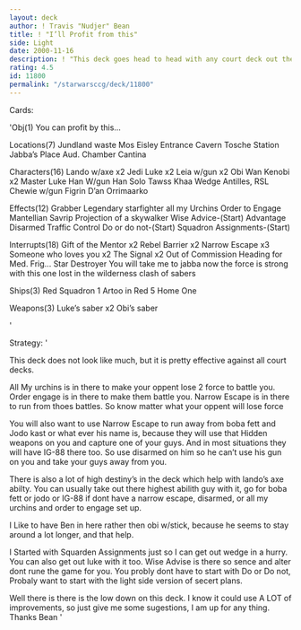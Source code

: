 ```yaml
---
layout: deck
author: ! Travis "Nudjer" Bean
title: ! "I’ll Profit from this"
side: Light
date: 2000-11-16
description: ! "This deck goes head to head with any court deck out there"
rating: 4.5
id: 11800
permalink: "/starwarsccg/deck/11800"
---
```

Cards: 

'Obj(1)
You can profit by this...

Locations(7)
Jundland waste
Mos Eisley
Entrance Cavern
Tosche Station
Jabba’s Place
Aud. Chamber
Cantina

Characters(16)
Lando w/axe x2
Jedi Luke x2
Leia w/gun x2
Obi Wan Kenobi x2
Master Luke
Han W/gun
Han Solo
Tawss Khaa
Wedge Antilles, RSL
Chewie w/gun
Figrin D’an
Orrimaarko

Effects(12)
Grabber
Legendary starfighter
all my Urchins
Order to Engage
Mantellian Savrip
Projection of a skywalker
Wise Advice-(Start)
Advantage
Disarmed
Traffic Control
Do or do not-(Start)
Squadron Assignments-(Start)

Interrupts(18)
Gift of the Mentor x2
Rebel Barrier x2
Narrow Escape x3
Someone who loves you x2
The Signal x2
Out of Commission
Heading for Med. Frig...
Star Destroyer
You will take me to jabba now
the force is strong with this one
lost in the wilderness
clash of sabers

Ships(3)
Red Squadron 1
Artoo in Red 5
Home One

Weapons(3)
Luke’s saber x2
Obi’s saber

'

Strategy: '

This deck does not look like much, but it is pretty effective against all court decks.

All My urchins is in there to make your oppent lose 2 force to battle you.  Order engage is in there to make them battle you.  Narrow Escape is in there to run from thoes battles.  So know matter what your oppent will lose force

You will also want to use Narrow Escape to run away from boba fett and Jodo kast or what ever his name is, because they will use that Hidden weapons on you and capture one of your guys.  And in most situations they will have IG-88 there too.  So use disarmed on him so he can’t use his gun on you and take your guys away from you.

There is also a lot of high destiny’s in the deck which help with lando’s axe abilty.  You can usually take out there highest abilith guy with it, go for boba fett or jodo or IG-88 if dont have a narrow escape, disarmed, or all my urchins and order to engage set up.

I Like to have Ben in here rather then obi w/stick, because he seems to stay around a lot longer, and that help.

I Started with Squarden Assignments just so I can get out wedge in a hurry.  You can also get out luke with it too.  Wise Advise is there so sence and alter dont rune the game for you.  You probly dont have to start with Do or Do not,  Probaly want to start with the light side version of secert plans.

Well there is there is the low down on this deck.
I know it could use A LOT of improvements, so just give me some sugestions, I am up for any thing.
Thanks
Bean '
